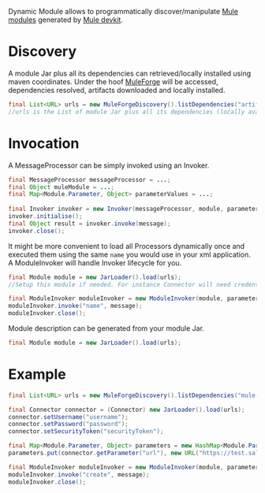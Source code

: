 Dynamic Module allows to programmatically discover/manipulate [Mule modules](http://www.mulesoft.org/muleforge/cloud-connectors) generated by [Mule devkit](http://www.mulesoft.org/documentation/display/DEVKIT/Home).

# Discovery

A module Jar plus all its dependencies can retrieved/locally installed using maven coordinates. Under the hoof [MuleForge](http://www.mulesoft.org/muleforge) will be accessed, dependencies resolved, artifacts downloaded and locally installed.

```java
final List<URL> urls = new MuleForgeDiscovery().listDependencies("artifactId", "version");
//urls is the List of module Jar plus all its dependencies (locally available ).
```

# Invocation

A MessageProcessor can be simply invoked using an Invoker.

```java
final MessageProcessor messageProcessor = ...;
final Object muleModule = ...;
final Map<Module.Parameter, Object> parameterValues = ...;
        
final Invoker invoker = new Invoker(messageProcessor, module, parameterValues, 5);
invoker.initialise();
final Object result = invoker.invoke(message);
invoker.close();
```

It might be more convenient to load all Processors dynamically once and executed them using the same `name` you would use in your xml application.
A ModuleInvoker will handle Invoker lifecycle for you.

```java
final Module module = new JarLoader().load(urls);
//Setup this module if needed. For instance Connector will need credentials to be injected.

final ModuleInvoker moduleInvoker = new ModuleInvoker(module, parameters);
moduleInvoker.invoke("name", message);
moduleInvoker.close();
```

Module description can be generated from your module Jar.

```java
final Module module = new JarLoader().load(urls);
```

# Example

```java
final List<URL> urls = new MuleForgeDiscovery().listDependencies("mule-module-sfdc", "4.0-SNAPSHOT");

final Connector connector = (Connector) new JarLoader().load(urls);
connector.setUsername("username");
connector.setPassword("password");
connector.setSecurityToken("securityToken");

final Map<Module.Parameter, Object> parameters = new HashMap<Module.Parameter, Object>();
parameters.put(connector.getParameter("url"), new URL("https://test.salesforce.com/services/Soap/u/23.0"));

final ModuleInvoker moduleInvoker = new ModuleInvoker(module, parameters);
moduleInvoker.invoke("create", message);
moduleInvoker.close();
```